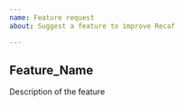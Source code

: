 ```yaml
---
name: Feature request
about: Suggest a feature to improve Recaf

---
```


## Feature_Name

Description of the feature